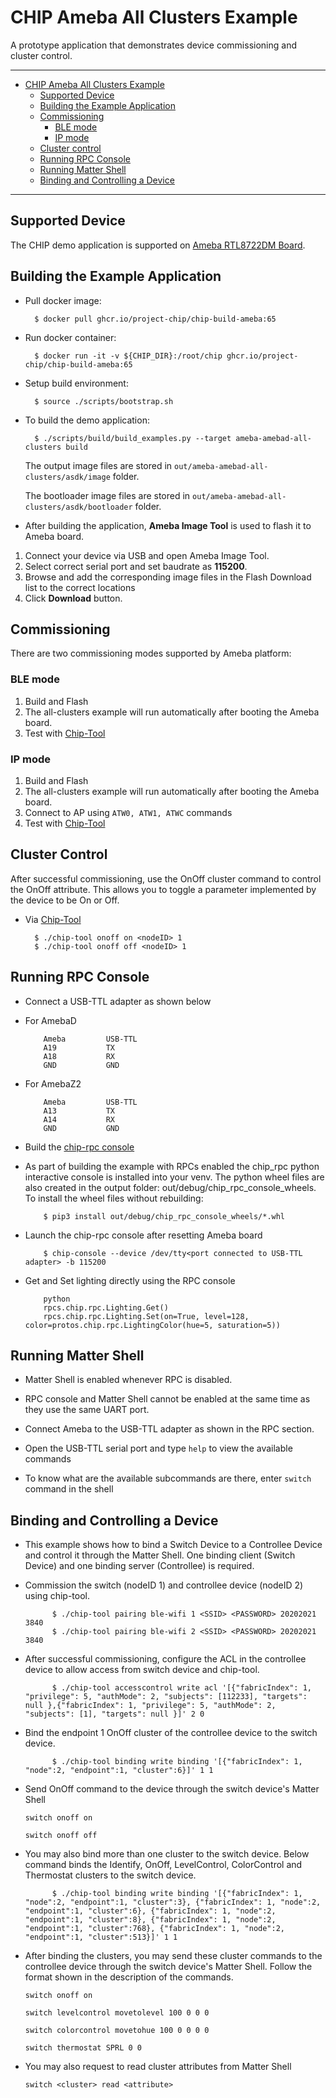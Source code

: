 # CHIP Ameba All Clusters Example

A prototype application that demonstrates device commissioning and cluster
control.

---

-   [CHIP Ameba All Clusters Example](#chip-ameba-all-clusters-example)
    -   [Supported Device](#supported-device)
    -   [Building the Example Application](#building-the-example-application)
    -   [Commissioning](#commissioning)
        -   [BLE mode](#ble-mode)
        -   [IP mode](#ip-mode)
    -   [Cluster control](#cluster-control)
    -   [Running RPC Console](#running-rpc-console)
    -   [Running Matter Shell](#running-matter-shell)
    -   [Binding and Controlling a Device](#binding-and-controlling-a-device)

---

## Supported Device

The CHIP demo application is supported on
[Ameba RTL8722DM Board](https://www.amebaiot.com/en/amebad).

## Building the Example Application

-   Pull docker image:

          $ docker pull ghcr.io/project-chip/chip-build-ameba:65

-   Run docker container:

          $ docker run -it -v ${CHIP_DIR}:/root/chip ghcr.io/project-chip/chip-build-ameba:65

-   Setup build environment:

          $ source ./scripts/bootstrap.sh

-   To build the demo application:

          $ ./scripts/build/build_examples.py --target ameba-amebad-all-clusters build

    The output image files are stored in
    `out/ameba-amebad-all-clusters/asdk/image` folder.

    The bootloader image files are stored in
    `out/ameba-amebad-all-clusters/asdk/bootloader` folder.

-   After building the application, **Ameba Image Tool** is used to flash it to
    Ameba board.

1. Connect your device via USB and open Ameba Image Tool.
2. Select correct serial port and set baudrate as **115200**.
3. Browse and add the corresponding image files in the Flash Download list to
   the correct locations
4. Click **Download** button.

## Commissioning

There are two commissioning modes supported by Ameba platform:

### BLE mode

1. Build and Flash
2. The all-clusters example will run automatically after booting the Ameba
   board.
3. Test with
   [Chip-Tool](https://github.com/project-chip/connectedhomeip/tree/master/examples/chip-tool)

### IP mode

1. Build and Flash
2. The all-clusters example will run automatically after booting the Ameba
   board.
3. Connect to AP using `ATW0, ATW1, ATWC` commands
4. Test with
   [Chip-Tool](https://github.com/project-chip/connectedhomeip/tree/master/examples/chip-tool)

## Cluster Control

After successful commissioning, use the OnOff cluster command to control the
OnOff attribute. This allows you to toggle a parameter implemented by the device
to be On or Off.

-   Via
    [Chip-Tool](https://github.com/project-chip/connectedhomeip/tree/master/examples/chip-tool#using-the-client-to-send-matter-commands)

          $ ./chip-tool onoff on <nodeID> 1
          $ ./chip-tool onoff off <nodeID> 1

## Running RPC Console

-   Connect a USB-TTL adapter as shown below
-   For AmebaD

            Ameba         USB-TTL
            A19           TX
            A18           RX
            GND           GND

*   For AmebaZ2

            Ameba         USB-TTL
            A13           TX
            A14           RX
            GND           GND

-   Build the
    [chip-rpc console](https://github.com/project-chip/connectedhomeip/tree/master/examples/common/pigweed/rpc_console)

-   As part of building the example with RPCs enabled the chip_rpc python
    interactive console is installed into your venv. The python wheel files are
    also created in the output folder: out/debug/chip_rpc_console_wheels. To
    install the wheel files without rebuilding:

            $ pip3 install out/debug/chip_rpc_console_wheels/*.whl

*   Launch the chip-rpc console after resetting Ameba board

            $ chip-console --device /dev/tty<port connected to USB-TTL adapter> -b 115200

-   Get and Set lighting directly using the RPC console

            python
            rpcs.chip.rpc.Lighting.Get()
            rpcs.chip.rpc.Lighting.Set(on=True, level=128, color=protos.chip.rpc.LightingColor(hue=5, saturation=5))

## Running Matter Shell

-   Matter Shell is enabled whenever RPC is disabled.

-   RPC console and Matter Shell cannot be enabled at the same time as they use
    the same UART port.

-   Connect Ameba to the USB-TTL adapter as shown in the RPC section.

-   Open the USB-TTL serial port and type `help` to view the available commands

-   To know what are the available subcommands are there, enter `switch` command
    in the shell

## Binding and Controlling a Device

-   This example shows how to bind a Switch Device to a Controllee Device and
    control it through the Matter Shell. One binding client (Switch Device) and
    one binding server (Controllee) is required.

-   Commission the switch (nodeID 1) and controllee device (nodeID 2) using
    chip-tool.

              $ ./chip-tool pairing ble-wifi 1 <SSID> <PASSWORD> 20202021 3840
              $ ./chip-tool pairing ble-wifi 2 <SSID> <PASSWORD> 20202021 3840

-   After successful commissioning, configure the ACL in the controllee device
    to allow access from switch device and chip-tool.

              $ ./chip-tool accesscontrol write acl '[{"fabricIndex": 1, "privilege": 5, "authMode": 2, "subjects": [112233], "targets": null },{"fabricIndex": 1, "privilege": 5, "authMode": 2, "subjects": [1], "targets": null }]' 2 0

-   Bind the endpoint 1 OnOff cluster of the controllee device to the switch
    device.

              $ ./chip-tool binding write binding '[{"fabricIndex": 1, "node":2, "endpoint":1, "cluster":6}]' 1 1

-   Send OnOff command to the device through the switch device's Matter Shell

    `switch onoff on`

    `switch onoff off`

*   You may also bind more than one cluster to the switch device. Below command
    binds the Identify, OnOff, LevelControl, ColorControl and Thermostat
    clusters to the switch device.

              $ ./chip-tool binding write binding '[{"fabricIndex": 1, "node":2, "endpoint":1, "cluster":3}, {"fabricIndex": 1, "node":2, "endpoint":1, "cluster":6}, {"fabricIndex": 1, "node":2, "endpoint":1, "cluster":8}, {"fabricIndex": 1, "node":2, "endpoint":1, "cluster":768}, {"fabricIndex": 1, "node":2, "endpoint":1, "cluster":513}]' 1 1

-   After binding the clusters, you may send these cluster commands to the
    controllee device through the switch device's Matter Shell. Follow the
    format shown in the description of the commands.

    `switch onoff on`

    `switch levelcontrol movetolevel 100 0 0 0`

    `switch colorcontrol movetohue 100 0 0 0 0`

    `switch thermostat SPRL 0 0`

*   You may also request to read cluster attributes from Matter Shell

    `switch <cluster> read <attribute>`
